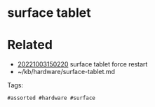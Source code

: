# surface tablet

# Related

- [20221003150220](/zet/20221003150220/README.md) surface tablet force restart
- ~/kb/hardware/surface-tablet.md

Tags:

    #assorted #hardware #surface

